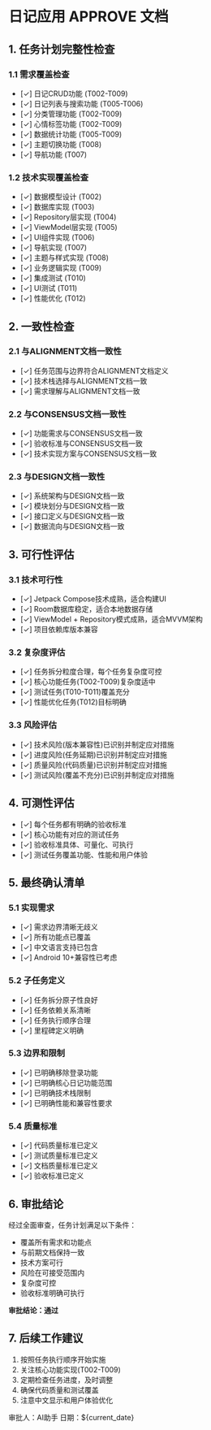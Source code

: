 # 日记应用 APPROVE 文档

## 1. 任务计划完整性检查

### 1.1 需求覆盖检查
- [✓] 日记CRUD功能 (T002-T009)
- [✓] 日记列表与搜索功能 (T005-T006)
- [✓] 分类管理功能 (T002-T009)
- [✓] 心情标签功能 (T002-T009)
- [✓] 数据统计功能 (T005-T009)
- [✓] 主题切换功能 (T008)
- [✓] 导航功能 (T007)

### 1.2 技术实现覆盖检查
- [✓] 数据模型设计 (T002)
- [✓] 数据库实现 (T003)
- [✓] Repository层实现 (T004)
- [✓] ViewModel层实现 (T005)
- [✓] UI组件实现 (T006)
- [✓] 导航实现 (T007)
- [✓] 主题与样式实现 (T008)
- [✓] 业务逻辑实现 (T009)
- [✓] 集成测试 (T010)
- [✓] UI测试 (T011)
- [✓] 性能优化 (T012)

## 2. 一致性检查

### 2.1 与ALIGNMENT文档一致性
- [✓] 任务范围与边界符合ALIGNMENT文档定义
- [✓] 技术栈选择与ALIGNMENT文档一致
- [✓] 需求理解与ALIGNMENT文档一致

### 2.2 与CONSENSUS文档一致性
- [✓] 功能需求与CONSENSUS文档一致
- [✓] 验收标准与CONSENSUS文档一致
- [✓] 技术实现方案与CONSENSUS文档一致

### 2.3 与DESIGN文档一致性
- [✓] 系统架构与DESIGN文档一致
- [✓] 模块划分与DESIGN文档一致
- [✓] 接口定义与DESIGN文档一致
- [✓] 数据流向与DESIGN文档一致

## 3. 可行性评估

### 3.1 技术可行性
- [✓] Jetpack Compose技术成熟，适合构建UI
- [✓] Room数据库稳定，适合本地数据存储
- [✓] ViewModel + Repository模式成熟，适合MVVM架构
- [✓] 项目依赖库版本兼容

### 3.2 复杂度评估
- [✓] 任务拆分粒度合理，每个任务复杂度可控
- [✓] 核心功能任务(T002-T009)复杂度适中
- [✓] 测试任务(T010-T011)覆盖充分
- [✓] 性能优化任务(T012)目标明确

### 3.3 风险评估
- [✓] 技术风险(版本兼容性)已识别并制定应对措施
- [✓] 进度风险(任务延期)已识别并制定应对措施
- [✓] 质量风险(代码质量)已识别并制定应对措施
- [✓] 测试风险(覆盖不充分)已识别并制定应对措施

## 4. 可测性评估

- [✓] 每个任务都有明确的验收标准
- [✓] 核心功能有对应的测试任务
- [✓] 验收标准具体、可量化、可执行
- [✓] 测试任务覆盖功能、性能和用户体验

## 5. 最终确认清单

### 5.1 实现需求
- [✓] 需求边界清晰无歧义
- [✓] 所有功能点已覆盖
- [✓] 中文语言支持已包含
- [✓] Android 10+兼容性已考虑

### 5.2 子任务定义
- [✓] 任务拆分原子性良好
- [✓] 任务依赖关系清晰
- [✓] 任务执行顺序合理
- [✓] 里程碑定义明确

### 5.3 边界和限制
- [✓] 已明确移除登录功能
- [✓] 已明确核心日记功能范围
- [✓] 已明确技术栈限制
- [✓] 已明确性能和兼容性要求

### 5.4 质量标准
- [✓] 代码质量标准已定义
- [✓] 测试质量标准已定义
- [✓] 文档质量标准已定义
- [✓] 验收标准已定义

## 6. 审批结论

经过全面审查，任务计划满足以下条件：
- 覆盖所有需求和功能点
- 与前期文档保持一致
- 技术方案可行
- 风险在可接受范围内
- 复杂度可控
- 验收标准明确可执行

**审批结论：通过**

## 7. 后续工作建议

1. 按照任务执行顺序开始实施
2. 关注核心功能实现(T002-T009)
3. 定期检查任务进度，及时调整
4. 确保代码质量和测试覆盖
5. 注意中文显示和用户体验优化

审批人：AI助手
日期：${current_date}